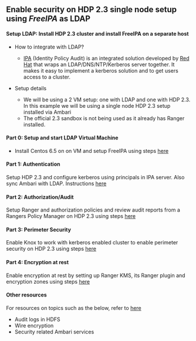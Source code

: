 ## Enable security on HDP 2.3 single node setup using *FreeIPA* as LDAP


#### Setup LDAP: Install HDP 2.3 cluster and install FreeIPA on a separate host

- How to integrate with LDAP?
  - [IPA](http://freeipa.org) (Identity Policy Audit) is an integrated solution developed by [Red Hat](http://www.redhat.com) that wraps an LDAP/DNS/NTP/Kerberos server together. It makes it easy to implement a kerberos solution and to get users access to a cluster. 


- Setup details
  - We will be using a 2 VM setup: one with LDAP and one with HDP 2.3. In this example we will be using a single node HDP 2.3 setup installed via Ambari
  - The official 2.3 sandbox is not being used as it already has Ranger installed.

####  Part 0: Setup and start LDAP  Virtual Machine
- Install Centos 6.5 on on VM and setup FreeIPA using steps [here](https://github.com/abajwa-hw/security-workshops/blob/master/Setup-LDAP-IPA.md)
       
#### Part 1: Authentication                       
Setup HDP 2.3 and configure kerberos using principals in IPA server. Also sync Ambari with LDAP. Instructions [here](https://github.com/abajwa-hw/security-workshops/blob/master/Setup-kerberos-IPA-23.md)       
             
#### Part 2: Authorization/Audit
Setup Ranger and authorization policies and review audit reports from a Rangers Policy Manager on HDP 2.3 using steps [here](https://github.com/abajwa-hw/security-workshops/blob/master/Setup-ranger-23.md)
            
#### Part 3: Perimeter Security
Enable Knox to work with kerberos enabled cluster to enable perimeter security on HDP 2.3 using steps [here](https://github.com/abajwa-hw/security-workshops/blob/master/Setup-knox-23.md)

#### Part 4: Encryption at rest
Enable encryption at rest by setting up Ranger KMS, its Ranger plugin and encryption zones using steps [here](https://github.com/abajwa-hw/security-workshops/blob/master/Setup-TDE-23.md)

#### Other resources
For resources on topics such as the below, refer to [here](https://github.com/abajwa-hw/security-workshops/blob/master/Other-resources.md)
  - Audit logs in HDFS
  - Wire encryption
  - Security related Ambari services
  
  